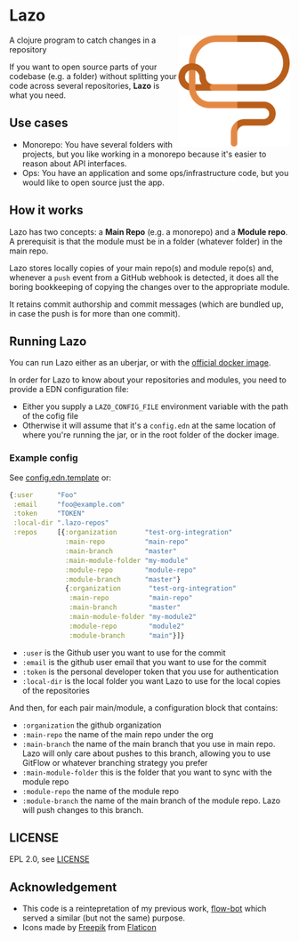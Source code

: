 # Lazo
<img src="lasso.svg" alt="Catch them changes!" width="200px" align="right">

A clojure program to catch changes in a repository 

If you want to open source parts of your codebase (e.g. a folder) without splitting your code across several repositories, **Lazo** is what you need.


## Use cases

- Monorepo: You have several folders with projects, but you like working in a monorepo because it's easier to reason about API interfaces.
- Ops: You have an application and some ops/infrastructure code, but you would like to open source just the app.

## How it works

Lazo has two concepts: a **Main Repo** (e.g. a monorepo) and a **Module repo**.  A prerequisit is that the module must be in a folder (whatever folder) in the main repo.

Lazo stores locally copies of your main repo(s) and module repo(s) and, whenever a `push` event from a GitHub webhook is detected, it does all the boring bookkeeping of copying the changes over to the appropriate module.

It retains commit authorship and commit messages (which are bundled up, in case the push is for more than one commit).

## Running Lazo

You can run Lazo either as an uberjar, or with the [official docker image](https://hub.docker.com/repository/docker/nextjournal/lazo).

In order for Lazo to know about your repositories and modules, you need to provide a EDN configuration file:

- Either you supply a `LAZO_CONFIG_FILE` environment variable with the path of the cofig file
- Otherwise it will assume that it's a `config.edn` at the same location of where you're running the jar, or in the root folder of the docker image.

### Example config

See [config.edn.template](config.edn.template) or:

```clojure
{:user      "Foo"
 :email     "foo@example.com"
 :token     "TOKEN"
 :local-dir ".lazo-repos"
 :repos     [{:organization       "test-org-integration"
              :main-repo          "main-repo"
              :main-branch        "master"
              :main-module-folder "my-module"
              :module-repo        "module-repo"
              :module-branch      "master"}
              {:organization       "test-org-integration"
               :main-repo          "main-repo"
               :main-branch        "master"
               :main-module-folder "my-module2"
               :module-repo        "module2"
               :module-branch      "main"}]}
```

- `:user` is the Github user you want to use for the commit
- `:email` is the github user email that you want to use for the commit
- `:token` is the personal developer token that you use for authentication
- `:local-dir` is the local folder you want Lazo to use for the local copies of the repositories

And then, for each pair main/module, a configuration block that contains:
- `:organization` the github organization
- `:main-repo` the name of the main repo under the org
- `:main-branch` the name of the main branch that you use in main repo. Lazo will only care about pushes to this branch, allowing you to use GitFlow or whatever branching strategy you prefer
- `:main-module-folder` this is the folder that you want to sync with the module repo
- `:module-repo` the name of the module repo
- `:module-branch` the name of the main branch of the module repo. Lazo will push changes to this branch.

## LICENSE

EPL 2.0, see [LICENSE](LICENSE.md)

## Acknowledgement

- This code is a reintepretation of my previous work, [flow-bot](https://github.com/WorksHub/flow-bot) which served a similar (but not the same) purpose.
- Icons made by [Freepik](https://www.flaticon.com/authors/freepik) from [Flaticon](https://www.flaticon.com/)
